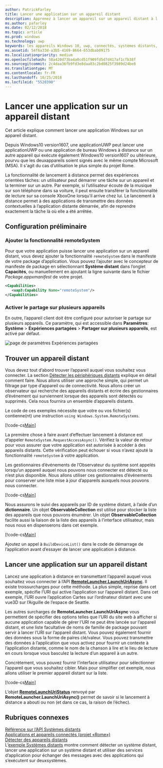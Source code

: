 ```yaml
---
author: PatrickFarley
title: Lancer une application sur un appareil distant
description: Apprenez à lancer un appareil sur un appareil distant à l'aide du projet «Rome».
ms.author: pafarley
ms.date: 02/12/2018
ms.topic: article
ms.prod: windows
ms.technology: uwp
keywords: les appareils Windows 10, uwp, connectés, systèmes distants, rome, projet rome
ms.assetid: 54f6a33d-a3b5-4169-8664-653dbab09175
ms.localizationpriority: medium
ms.openlocfilehash: 58a420d73ba4a0cd51f909fd5d7d417af1cfb38f
ms.sourcegitcommit: 2c4daa36fb9fd3e8daa83c2bd0825f3989d24be8
ms.translationtype: MT
ms.contentlocale: fr-FR
ms.lasthandoff: 10/25/2018
ms.locfileid: "5520390"
---
```

# <a name="launch-an-app-on-a-remote-device"></a>Lancer une application sur un appareil distant

Cet article explique comment lancer une application Windows sur un appareil distant.

Depuis Windows10 version1607, une applicationUWP peut lancer une applicationUWP ou une application de bureau Windows à distance sur un autre appareil qui exécute également Windows10 version1607 ou ultérieure, pourvu que les deuxappareils soient signés avec le même compte Microsoft (MSA). Il s'agit du cas d’utilisation le plus simple du projet Rome.

La fonctionnalité de lancement à distance permet des expériences orientées tâches: un utilisateur peut démarrer une tâche sur un appareil et la terminer sur un autre. Par exemple, si l’utilisateur écoute de la musique sur son téléphone dans sa voiture, il peut ensuite transférer la fonctionnalité de lecture sur sa console XboxOne lorsqu’il arrive chez lui. Le lancement à distance permet à des applications de transmettre des données contextuelles à l’application distante démarrée, afin de reprendre exactement la tâche là où elle a été arrêtée.

## <a name="preliminary-setup"></a>Configuration préliminaire

### <a name="add-the-remotesystem-capability"></a>Ajouter la fonctionnalité remoteSystem

Pour que votre application puisse lancer une application sur un appareil distant, vous devez ajouter la fonctionnalité `remoteSystem` dans le manifeste de votre package d’application. Vous pouvez l’ajouter avec le concepteur de manifeste de package en sélectionnant **Système distant** dans l’onglet **Capacités**, ou manuellement en ajoutant la ligne suivante dans le fichier _Package.appxmanifest_ de votre projet.

``` xml
<Capabilities>
   <uap3:Capability Name="remoteSystem"/>
</Capabilities>
```

### <a name="enable-cross-device-sharing"></a>Activer le partage sur plusieurs appareils

En outre, l’appareil client doit être configuré pour autoriser le partage sur plusieurs appareils. Ce paramètre, qui est accessible dans **Paramètres**: **Système** > **Expériences partagées** > **Partager sur plusieurs appareils**, est activé par défaut. 

![page de paramètres Expériences partagées](images/shared-experiences-settings.png)

## <a name="find-a-remote-device"></a>Trouver un appareil distant

Vous devez tout d’abord trouver l’appareil auquel vous souhaitez vous connecter. La section [Détecter les périphériques distants](discover-remote-devices.md) explique en détail comment faire. Nous allons utiliser une approche simple, qui permet un filtrage par type d’appareil ou de connectivité. Nous allons créer un observateur qui recherche des appareils distants et écrire des gestionnaires d’événement qui surviennent lorsque des appareils sont détectés ou supprimés. Cela nous fournira un ensemble d’appareils distants.

Le code de ces exemples nécessite que votre ou vos fichier(s) contienne(nt) une instruction `using Windows.System.RemoteSystems`.

[!code-cs[Main](./code/RemoteLaunchScenario/MainPage.xaml.cs#SnippetBuildDeviceList)]

La première chose à faire avant d’effectuer lancement à distance est d’appeler `RemoteSystem.RequestAccessAsync()`. Vérifiez la valeur de retour pour vous assurer que votre application est autorisée à accéder à des appareils distants. Cette vérification peut échouer si vous n’avez ajouté la fonctionnalité `remoteSystem` à votre application.

Les gestionnaires d’événements de l’Observateur du système sont appelés lorsqu’un appareil auquel nous pouvons nous connecter est détecté ou n’est plus disponible. Nous allons utiliser ces gestionnaires d’événements pour conserver une liste mise à jour d’appareils auxquels nous pouvons nous connecter.

[!code-cs[Main](./code/RemoteLaunchScenario/MainPage.xaml.cs#SnippetEventHandlers)]


Nous assurons le suivi des appareils par ID de système distant, à l’aide d’un **dictionnaire**. Un objet **ObservableCollection** est utilisé pour stocker la liste des appareils que nous pouvons énumérer. Un objet **ObservableCollection** facilite aussi la liaison de la liste des appareils à l’interface utilisateur, mais nous nous en dispenserons dans cet exemple.

[!code-cs[Main](./code/RemoteLaunchScenario/MainPage.xaml.cs#SnippetMembers)]

Ajoutez un appel à `BuildDeviceList()` dans le code de démarrage de l’application avant d’essayer de lancer une application à distance.

## <a name="launch-an-app-on-a-remote-device"></a>Lancer une application sur un appareil distant

Lancez une application à distance en transmettant l’appareil auquel vous souhaitez vous connecter à l’API [**RemoteLauncher.LaunchUriAsync**](https://msdn.microsoft.com/library/windows/apps/windows.system.remotelauncher.launchuriasync.aspx). Il existe troissurcharges pour cette méthode. La plus simple, reprise dans cet exemple, spécifie l’URI qui active l’application sur l’appareil distant. Dans cet exemple, l’URI ouvre l’application Cartes sur l’ordinateur distant avec une vue3D sur l’Aiguille de l’espace de Seattle.

Les autres surcharges de **RemoteLauncher.LaunchUriAsync** vous permettent de spécifier des options telles que l’URI du site web à afficher si aucune application capable de gérer l’URI ne peut être lancée sur l’appareil distant, et une liste facultative de noms de famille de package pouvant servir à lancer l’URI sur l’appareil distant. Vous pouvez également fournir des données sous la forme de paires clé/valeur. Vous pouvez transmettre des données à l’application que vous activez pour fournir un contexte à l’application distante, comme le nom de la chanson à lire et le lieu de lecture en cours lorsque vous basculez la lecture d’un appareil à un autre.

Concrètement, vous pouvez fournir l’interface utilisateur pour sélectionner l’appareil que vous souhaitez cibler. Mais pour simplifier cet exemple, nous allons utiliser le premier appareil distant sur la liste.

[!code-cs[Main](./code/RemoteLaunchScenario/MainPage.xaml.cs#SnippetRemoteUriLaunch)]

L’objet [**RemoteLaunchUriStatus**](https://msdn.microsoft.com/library/windows/apps/windows.system.remotelaunchuristatus.aspx) renvoyé par **RemoteLauncher.LaunchUriAsync()** permet de savoir si le lancement à distance a abouti ou non (et dans ce cas, la raison de l’échec).

## <a name="related-topics"></a>Rubriques connexes

[Référence sur l’API Systèmes distants](https://msdn.microsoft.com/library/windows/apps/Windows.System.RemoteSystems)  
[Applications et appareils connectés (projet «Rome»)](connected-apps-and-devices.md)  
[Détecter des appareils distants](discover-remote-devices.md)  
L’[exemple Systèmes distants](https://github.com/Microsoft/Windows-universal-samples/tree/dev/Samples/RemoteSystems) montre comment détecter un système distant, lancer une application sur un système distant et utiliser des services d’application pour échanger des messages avec des applications qui s’exécutent sur deuxsystèmes.
